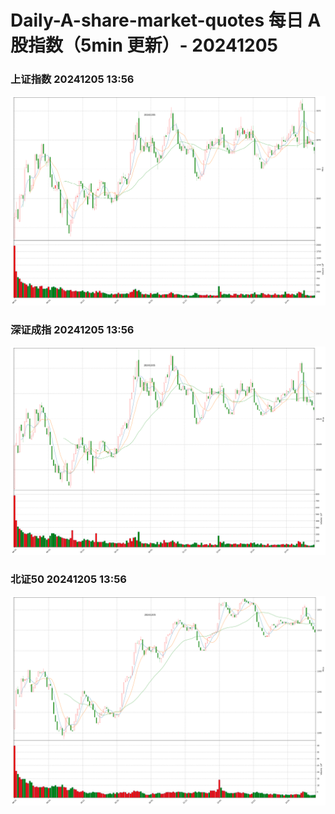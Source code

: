 
# Daily-A-share-market-quotes 每日 A 股指数（5min 更新）- 20241205

### 上证指数 20241205 13:56
![](./fig/2024/12/20241205-sh000001.png)

### 深证成指 20241205 13:56
![](./fig/2024/12/20241205-sz399001.png)

### 北证50 20241205 13:56
![](./fig/2024/12/20241205-bj899050.png)
